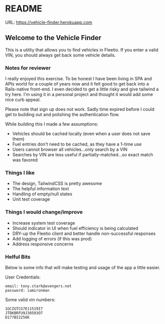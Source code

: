 # README

URL: https://vehicle-finder.herokuapp.com

## Welcome to the Vehicle Finder

This is a utility that allows you to find vehicles in Fleetio. If you enter a valid VIN, you should always get back some vehicle details.

### Notes for reviewer
I really enjoyed this exercise. To be honest I have been living in SPA and APIs world for a couple of years now and it felt good to get back into a Rails-native front-end. I even decided to get a little risky and give tailwind a try here. I'm using it in a personal project and thought it would add some nice curb appeal.

Please note that sign up does not work. Sadly time expired before I could get to building out and polishing the authentication flow.

While building this I made a few assumptions:

* Vehicles should be cached locally (even when a user does not save them)
* Fuel entries don't need to be cached, as they have a 1-time use
* Users cannot browser all vehicles...only search by a VIN
* Searches by VIN are less useful if partially-matched...so exact match was favored

### Things I like
* The design, TailwindCSS is pretty awesome
* The helpful information text
* Handling of empty/null states
* Unit test coverage

### Things I would change/improve
* Increase system test coverage
* Should indicator in UI when fuel efficiency is being calculated
* DRY-up the Fleetio client and better handle non-successful responses
* Add logging of errors (if this was prod)
* Address responsive concerns

### Helful Bits

Below is some info that will make testing and usage of the app a little easier.

User Credentials:

```
email: tony.stark@avengers.net
password: iamironman
```

Some valid vin numbers:

```
1GCZGTCG7E11519I7
JTDKBRFU9J30593O7
D177BI2256K
```

